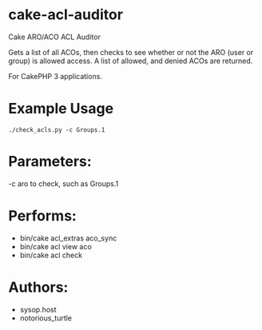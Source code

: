 # cake-acl-auditor
Cake ARO/ACO ACL Auditor

Gets a list of all ACOs, then checks to see whether or not the ARO (user or group) is allowed access.
A list of allowed, and denied ACOs are returned.

For CakePHP 3 applications.

# Example Usage
    ./check_acls.py -c Groups.1

# Parameters:
-c aro to check, such as Groups.1

# Performs:
* bin/cake acl_extras aco_sync
* bin/cake acl view aco
* bin/cake acl check <target aro> <target aco>

# Authors:
* sysop.host
* notorious_turtle
